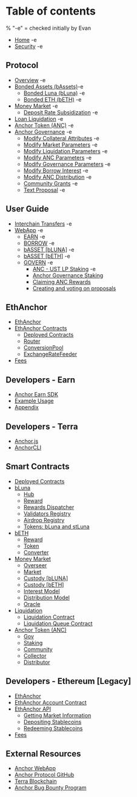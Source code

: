 # Table of contents

% "-e" = checked initially by Evan
* [Home](README.md) -e
* [Security](security.md) -e

## Protocol

* [Overview](protocol/overview.md) -e
* [Bonded Assets (bAssets)](protocol/bonded-assets-bassets/README.md)-e
  * [Bonded Luna (bLuna)](protocol/bonded-assets-bassets/bonded-luna-bluna.md) -e
  * [Bonded ETH (bETH)](protocol/bonded-assets-bassets/bonded-eth-beth.md) -e
* [Money Market](protocol/money-market/README.md) -e
  * [Deposit Rate Subsidization](protocol/money-market/deposit-rate-subsidization.md) -e
* [Loan Liquidation](protocol/loan-liquidation.md) -e
* [Anchor Token (ANC)](protocol/anchor-token-anc.md) -e
* [Anchor Governance](protocol/anchor-governance/README.md) -e
  * [Modify Collateral Attributes](protocol/anchor-governance/modify-collateral-parameters.md) -e
  * [Modify Market Parameters](protocol/anchor-governance/modify-market-parameters.md) -e
  * [Modify Liquidation Parameters](protocol/anchor-governance/modify-liquidation-parameters.md) -e
  * [Modify ANC Parameters](protocol/anchor-governance/modify-anc-parameters.md) -e
  * [Modify Governance Parameters](protocol/anchor-governance/modify-governance-parameters.md) -e
  * [Modify Borrow Interest](protocol/anchor-governance/modify-the-interest-model.md) -e
  * [Modify ANC Distribution](protocol/anchor-governance/modify-the-distribution-model.md) -e
  * [Community Grants](protocol/anchor-governance/spend-community-pool.md) -e
  * [Text Proposal](protocol/anchor-governance/text-proposal.md) -e

## User Guide

* [Interchain Transfers](user-guide/interchain-transfers.md) -e
* [WebApp](user-guide/webapp/README.md) -e
  * [EARN](user-guide/webapp/earn.md) -e
  * [BORROW](user-guide/webapp/borrow.md) -e
  * [bASSET \[bLUNA\]](user-guide/webapp/bond.md) -e
  * [bASSET \[bETH\]](user-guide/webapp/bond-beth.md) -e
  * [GOVERN](user-guide/webapp/govern/README.md) -e
    * [ANC - UST LP Staking](user-guide/webapp/govern/anc-ust-lp.md) -e
    * [Anchor Governance Staking](user-guide/webapp/govern/claim-anc-rewards.md)
    * [Claiming ANC Rewards](user-guide/webapp/govern/claiming-anc-rewards.md)
    * [Creating and voting on proposals](user-guide/webapp/govern/governance-proposals.md)

## EthAnchor

* [EthAnchor](ethanchor/ethanchor.md)
* [EthAnchor Contracts](ethanchor/ethanchor-contracts/README.md)
  * [Deployed Contracts](ethanchor/ethanchor-contracts/deployed-contracts.md)
  * [Router](ethanchor/ethanchor-contracts/router.md)
  * [ConversionPool](ethanchor/ethanchor-contracts/conversionpool.md)
  * [ExchangeRateFeeder](ethanchor/ethanchor-contracts/exchangeratefeeder.md)
* [Fees](ethanchor/fees.md)

## Developers - Earn

* [Anchor Earn SDK](developers-earn/anchor-earn-sdk.md)
* [Example Usage](developers-earn/example-usage.md)
* [Appendix](developers-earn/appendix.md)

## Developers - Terra

* [Anchor.js](developers-terra/anchor.js.md)
* [AnchorCLI](developers-terra/anchor-cli.md)

## Smart Contracts

* [Deployed Contracts](smart-contracts/deployed-contracts.md)
* [bLuna](smart-contracts/bluna/README.md)
  * [Hub](https://lidofinance.github.io/terra-docs/contracts/hub)
  * [Reward](https://docs.terra.lido.fi/contracts/reward)
  * [Rewards Dispatcher](https://docs.terra.lido.fi/contracts/rewards\_dispatcher)
  * [Validators Registry](https://docs.terra.lido.fi/contracts/validators\_registry)
  * [Airdrop Registry](https://docs.terra.lido.fi/contracts/airdrop-registry)
  * [Tokens: bLuna and stLuna](https://docs.terra.lido.fi/contracts/stLuna\_and\_bLuna)
* [bETH](smart-contracts/beth/README.md)
  * [Reward](smart-contracts/beth/reward.md)
  * [Token](smart-contracts/beth/token.md)
  * [Converter](smart-contracts/beth/converter.md)
* [Money Market](smart-contracts/money-market/README.md)
  * [Overseer](smart-contracts/money-market/overseer.md)
  * [Market](smart-contracts/money-market/market.md)
  * [Custody \[bLUNA\]](smart-contracts/money-market/custody-bluna-specific.md)
  * [Custody \[bETH\]](smart-contracts/money-market/custody-beth.md)
  * [Interest Model](smart-contracts/money-market/interest-model.md)
  * [Distribution Model](smart-contracts/money-market/distribution-model.md)
  * [Oracle](smart-contracts/money-market/oracle.md)
* [Liquidation](smart-contracts/liquidations/README.md)
  * [Liquidation Contract](smart-contracts/liquidations/liquidation-contract.md)
  * [Liquidation Queue Contract](smart-contracts/liquidations/liquidation-queue-contract.md)
* [Anchor Token (ANC)](smart-contracts/anchor-token/README.md)
  * [Gov](smart-contracts/anchor-token/gov.md)
  * [Staking](smart-contracts/anchor-token/staking.md)
  * [Community](smart-contracts/anchor-token/community.md)
  * [Collector](smart-contracts/anchor-token/collector.md)
  * [Distributor](smart-contracts/anchor-token/distributor.md)

## Developers - Ethereum \[Legacy] <a href="#developers-ethereum" id="developers-ethereum"></a>

* [EthAnchor](developers-ethereum/ethanchor.md)
* [EthAnchor Account Contract](developers-ethereum/ethanchor-account-contract.md)
* [EthAnchor API](developers-ethereum/ethanchor-api/README.md)
  * [Getting Market Information](developers-ethereum/ethanchor-api/getting-market-information.md)
  * [Depositing Stablecoins](developers-ethereum/ethanchor-api/depositing-stablecoins.md)
  * [Redeeming Stablecoins](developers-ethereum/ethanchor-api/redeeming-stablecoins.md)
* [Fees](developers-ethereum/fees.md)

## External Resources

* [Anchor WebApp](https://app.anchorprotocol.com)
* [Anchor Protocol GitHub](https://github.com/Anchor-Protocol)
* [Terra Blockchain](https://docs.terra.money)
* [Anchor Bug Bounty Program](https://immunefi.com/bounty/anchor/)

